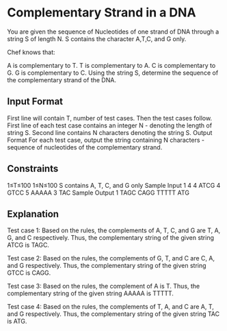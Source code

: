 # Complementary Strand in a DNA
You are given the sequence of Nucleotides of one strand of DNA through a string S of length N. S contains the character A,T,C, and G only.

Chef knows that:

A is complementary to T.
T is complementary to A.
C is complementary to G.
G is complementary to C.
Using the string S, determine the sequence of the complementary strand of the DNA.

## Input Format
First line will contain T, number of test cases. Then the test cases follow.
First line of each test case contains an integer N - denoting the length of string S.
Second line contains N characters denoting the string S.
Output Format
For each test case, output the string containing N characters - sequence of nucleotides of the complementary strand.

## Constraints
1≤T≤100
1≤N≤100
S contains A, T, C, and G only
Sample Input 1 
4
4
ATCG
4
GTCC
5
AAAAA
3
TAC
Sample Output 1 
TAGC
CAGG
TTTTT
ATG
## Explanation
Test case 1: Based on the rules, the complements of A, T, C, and G are T, A, G, and C respectively. Thus, the complementary string of the given string ATCG is TAGC.

Test case 2: Based on the rules, the complements of G, T, and C are C, A, and G respectively. Thus, the complementary string of the given string GTCC is CAGG.

Test case 3: Based on the rules, the complement of A is T. Thus, the complementary string of the given string AAAAA is TTTTT.

Test case 4: Based on the rules, the complements of T, A, and C are A, T, and G respectively. Thus, the complementary string of the given string TAC is ATG.
